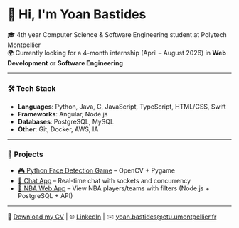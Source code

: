 # 👋 Hi, I'm Yoan Bastides  

🎓 4th year Computer Science & Software Engineering student at Polytech Montpellier  
🌍 Currently looking for a 4-month internship (April – August 2026) in **Web Development** or **Software Engineering**  

---

### 🛠️ Tech Stack
- **Languages**: Python, Java, C, JavaScript, TypeScript, HTML/CSS, Swift  
- **Frameworks**: Angular, Node.js  
- **Databases**: PostgreSQL, MySQL  
- **Other**: Git, Docker, AWS, IA  

---

### 🚀 Projects
- [🎮 Python Face Detection Game](https://github.com/YoanBst/FlappyHead) – OpenCV + Pygame  
- [💬 Chat App](https://github.com/YoanBst/DiscrodLike) – Real-time chat with sockets and concurrency
- [🏀 NBA Web App](https://github.com/YoanBst/FutureStar) – View NBA players/teams with filters (Node.js + PostgreSQL + API)  


---

📄 [Download my CV](./) | 🌐 [LinkedIn](www.linkedin.com/in/yoan-bastides-974404330) | ✉️ yoan.bastides@etu.umontpellier.fr
